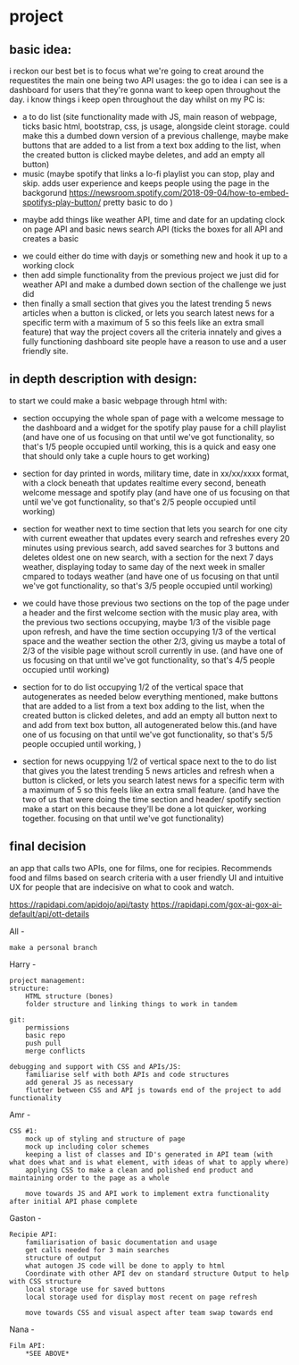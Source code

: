 # project

## basic idea:

i reckon our best bet is to focus what we're going to creat around the requestites
the main one being two API usages:
the go to idea i can see is a dashboard for users that they're gonna want to keep open throughout the day. i know things i keep open throughout the day whilst on my PC is:
- a to do list (site functionality made with JS, main reason of webpage, ticks basic html, bootstrap, css, js usage, alongside cleint storage. could make this a dumbed down version of a previous challenge, maybe make buttons that are added to a list from a text box adding to the list, when the created button is clicked maybe deletes, and add an empty all button)
- music (maybe spotify that links a lo-fi playlist you can stop, play and skip. adds user experience and keeps people using the page in the backgorund
https://newsroom.spotify.com/2018-09-04/how-to-embed-spotifys-play-button/
pretty basic to do
)
* maybe add things like weather API, time and date for an updating clock on page API and basic news search API (ticks the boxes for all API and creates a basic
- we could either do time with dayjs or something new and hook it up to a working clock
- then add simple functionality from the previous project we just did for weather API and make a dumbed down section of the challenge we just did
- then finally a small section that gives you the latest trending 5 news articles when a button is clicked, or lets you search latest news for a specific term with a maximum of 5 so this feels like an extra small feature)
that way the project covers all the criteria innately and gives a fully functioning dashboard site people have a reason to use and a user friendly site.

## in depth description with design:

to start we could make a basic webpage through html with:

- section occupying the whole span of page with a welcome message to the dashboard and a widget for the spotify play pause for a chill playlist (and have one of us focusing on that until we've got functionality, so that's 1/5 people occupied until working, this is a quick and easy one that should only take a cuple hours to get working)

- section for day printed in words, military time, date in xx/xx/xxxx format, with a clock beneath that updates realtime every second, beneath welcome message and spotify play (and have one of us focusing on that until we've got functionality, so that's 2/5 people occupied until working)

- section for weather next to time section that lets you search for one city with current eweather that updates every search and refreshes every 20 minutes using previous search, add saved searches for 3 buttons and deletes oldest one on new search, with a section for the next 7 days weather, displaying today to same day of the next week in smaller cmpared to todays weather (and have one of us focusing on that until we've got functionality, so that's 3/5 people occupied until working)

* we could have those previous two sections on the top of the page under a header and the first welcome section with the music play area, with the previous two sections occupying, maybe 1/3 of the visible page upon refresh, and have the time section occupying 1/3 of the vertical space and the weather section the other 2/3, giving us maybe a total of 2/3 of the visible page without scroll currently in use. (and have one of us focusing on that until we've got functionality, so that's 4/5 people occupied until working)

- section for to do list occupying 1/2 of the vertical space that autogenerates as needed below everything mentioned, make buttons that are added to a list from a text box adding to the list, when the created button is clicked deletes, and add an empty all button next to and add from text box button, all autogenerated below this.(and have one of us focusing on that until we've got functionality, so that's 5/5 people occupied until working, )

- section for news ocuppying 1/2 of vertical space next to the to do list that gives you the latest trending 5 news articles and refresh when a button is clicked, or lets you search latest news for a specific term with a maximum of 5 so this feels like an extra small feature. (and have the two of us that were doing the time section and header/ spotify section make a start on this because they'll be done a lot quicker, working together. focusing on that until we've got functionality)

## final decision

an app that calls two APIs, one for films, one for recipies. Recommends food and films based on search criteria with a user friendly UI and intuitive UX for people that are indecisive on what to cook and watch.

https://rapidapi.com/apidojo/api/tasty
https://rapidapi.com/gox-ai-gox-ai-default/api/ott-details

All -

    make a personal branch

Harry - 

    project management:
    structure:
        HTML structure (bones)
        folder structure and linking things to work in tandem

    git:
        permissions
        basic repo
        push pull
        merge conflicts

    debugging and support with CSS and APIs/JS:
        familiarise self with both APIs and code structures
        add general JS as necessary
        flutter between CSS and API js towards end of the project to add functionality


Amr -

    CSS #1:
        mock up of styling and structure of page
        mock up including color schemes
        keeping a list of classes and ID's generated in API team (with what does what and is what element, with ideas of what to apply where)
        applying CSS to make a clean and polished end product and maintaining order to the page as a whole

        move towards JS and API work to implement extra functionality after initial API phase complete

Gaston -

    Recipie API:
        familiarisation of basic documentation and usage
        get calls needed for 3 main searches
        structure of output
        what autogen JS code will be done to apply to html
        Coordinate with other API dev on standard structure Output to help with CSS structure
        local storage use for saved buttons
        local storage used for display most recent on page refresh

        move towards CSS and visual aspect after team swap towards end

Nana -

    Film API:
        *SEE ABOVE*
